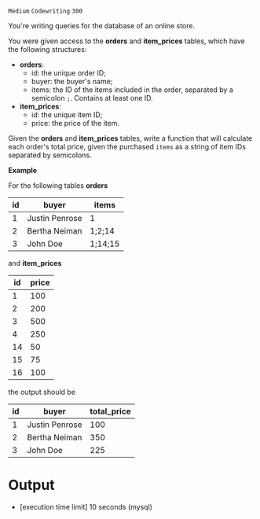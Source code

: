 `Medium`	`Codewriting` 	`300`

You're writing queries for the database of an online store.

You were given access to the **orders** and **item_prices** tables, which have the following structures:

- **orders**:
  - id: the unique order ID;
  - buyer: the buyer's name;
  - items: the ID of the items included in the order, separated by a semicolon <code>;</code>. Contains at least one ID.
- **item_prices**:
  - id: the unique item ID;
  - price: the price of the item.

Given the **orders** and **item_prices** tables, write a function that will calculate each order's total price, given the purchased <code>items</code> as a string of item IDs separated by semicolons.

**Example**

For the following tables **orders**

| id  | buyer          | items   |
| --- | -------------- | ------- |
| 1   | Justin Penrose | 1       |
| 2   | Bertha Neiman  | 1;2;14  |
| 3   | John Doe       | 1;14;15 |

and **item_prices**

| id  | price |
| --- | ----- |
| 1   | 100   |
| 2   | 200   |
| 3   | 500   |
| 4   | 250   |
| 14  | 50    |
| 15  | 75    |
| 16  | 100   |

the output should be

| id  | buyer          | total_price |
| --- | -------------- | ----------- |
| 1   | Justin Penrose | 100         |
| 2   | Bertha Neiman  | 350         |
| 3   | John Doe       | 225         |

# Output
- [execution time limit] 10 seconds (mysql)

